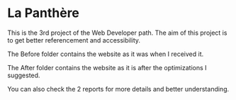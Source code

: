 # La Panthère #

This is the 3rd project of the Web Developer path. The aim of this project is to get better referencement and accessibility.

The Before folder contains the website as it was when I received it.

The After folder contains the website as it is after the optimizations I suggested.

You can also check the 2 reports for more details and better understanding.